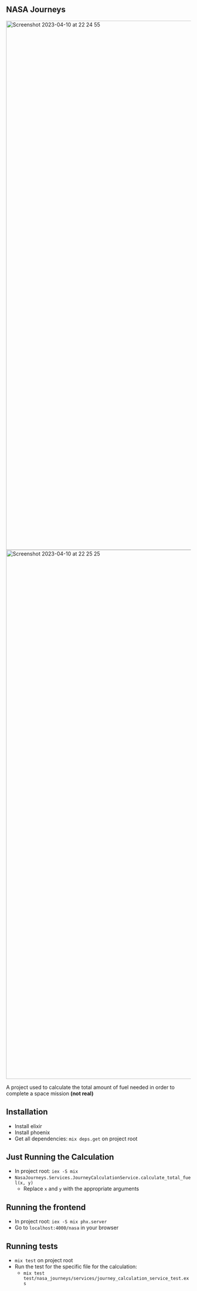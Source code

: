 ## NASA Journeys

<img width="1440" alt="Screenshot 2023-04-10 at 22 24 55" src="https://user-images.githubusercontent.com/19771211/230920925-f7f74aef-cd44-4f63-b2cd-75bc8633b446.png">

<img width="1440" alt="Screenshot 2023-04-10 at 22 25 25" src="https://user-images.githubusercontent.com/19771211/230920957-1afc2e66-df7a-4bdf-b944-dc3eb923cc22.png">

A project used to calculate the total amount of fuel needed in order to complete a space mission **(not real)**

## Installation

- Install elixir
- Install phoenix
- Get all dependencies: `mix deps.get` on project root

## Just Running the Calculation

- In project root: `iex -S mix`
- `NasaJourneys.Services.JourneyCalculationService.calculate_total_fuel(x, y)`
  - Replace `x` and `y` with the appropriate arguments

## Running the frontend

- In project root: `iex -S mix phx.server`
- Go to `localhost:4000/nasa` in your browser

## Running tests

- `mix test` on project root
- Run the test for the specific file for the calculation:
  - `mix test test/nasa_journeys/services/journey_calculation_service_test.exs`
